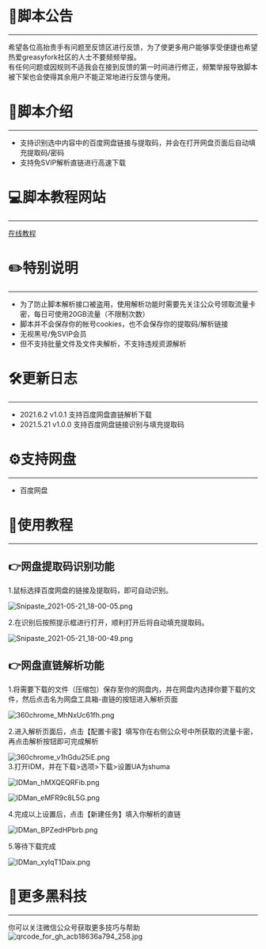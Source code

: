 # 📄脚本公告
---
希望各位高抬贵手有问题至反馈区进行反馈，为了使更多用户能够享受便捷也希望热爱greasyfork社区的人士不要频频举报。<br>有任何问题或因规则不适我会在接到反馈的第一时间进行修正，频繁举报导致脚本被下架也会使得其余用户不能正常地进行反馈与使用。

# 📜脚本介绍
---

- 支持识别选中内容中的百度网盘链接与提取码，并会在打开网盘页面后自动填充提取码/密码
- 支持免SVIP解析直链进行高速下载

# 💻脚本教程网站
---

[在线教程](https://wiki.shuma.ink)

# ✏️特别说明
---

- 为了防止脚本解析接口被盗用，使用解析功能时需要先关注公众号领取流量卡密，每日可使用20GB流量（不限制次数）
- 脚本并不会保存你的帐号cookies，也不会保存你的提取码/解析链接
- 无视黑号/免SVIP会员
- 但不支持批量文件及文件夹解析，不支持违规资源解析

# 🛠️更新日志<br>
---

- 2021.6.2  v1.0.1 支持百度网盘直链解析下载
- 2021.5.21 v1.0.0 支持百度网盘链接识别与填充提取码

# ⚙️支持网盘
---
- 百度网盘

# 📌使用教程
---

## 👉网盘提取码识别功能

1.鼠标选择百度网盘的链接及提取码，即可自动识别。<br>

![Snipaste_2021-05-21_18-00-05.png](https://i.loli.net/2021/05/21/fLmOZya8G4YxrSd.png)<br>

2.在识别后按照提示框进行打开，顺利打开后将自动填充提取码。<br>

![Snipaste_2021-05-21_18-00-49.png](https://i.loli.net/2021/05/21/PrwVZUi58XbL16e.png)<br>

## 👉网盘直链解析功能

1.将需要下载的文件（压缩包）保存至你的网盘内，并在网盘内选择你要下载的文件，然后点击名为网盘工具箱-直链的按钮进入解析页面<br>

![360chrome_MhNxUc61fh.png](https://i.loli.net/2021/06/02/y83FQ7HMkaOldcT.png)<br>

2.进入解析页面后，点击【配置卡密】填写你在右侧公众号中所获取的流量卡密，再点击解析按钮即可完成解析<br>

![360chrome_v1hGdu25iE.png](https://i.loli.net/2021/06/02/mreAgzdMfxKEiRP.png)<br>
3.打开IDM，并在下载>选项>下载>设置UA为shuma<br>

![IDMan_hMXQEQRFib.png](https://i.loli.net/2021/05/23/yBnRM7AzNItgOCl.png)<br>

![IDMan_eMFR9c8L5G.png](https://i.loli.net/2021/05/23/FNxJjcvpdn6i2Ca.png)<br>

4.完成以上设置后，点击【新建任务】填入你解析的直链<br>

![IDMan_BPZedHPbrb.png](https://i.loli.net/2021/05/23/A6r9RfapFMJETPK.png)<br>

5.等待下载完成<br>

![IDMan_xyIqT1Daix.png](https://i.loli.net/2021/05/23/49qcBleYDTFAP8H.png)<br>

# 🔑更多黑科技
---

你可以关注微信公众号获取更多技巧与帮助<br>
![qrcode_for_gh_acb18636a794_258.jpg](https://i.loli.net/2021/05/21/fzvRNcxiKwD3lrQ.jpg)


